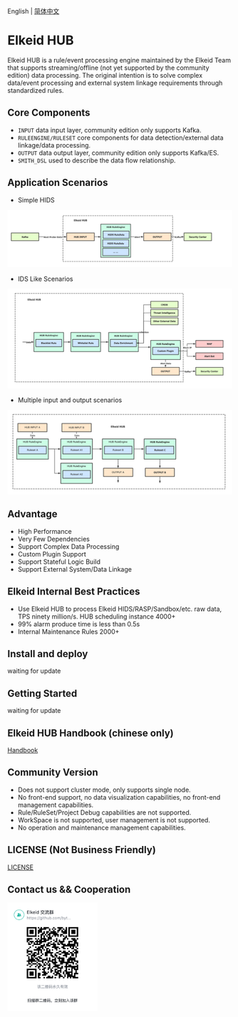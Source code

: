 English | [简体中文](README-zh_CN.md)

# Elkeid HUB
Elkeid HUB is a rule/event processing engine maintained by the Elkeid Team that supports streaming/offline (not yet supported by the community edition) data processing. The original intention is to solve complex data/event processing and external system linkage requirements through standardized rules.

## Core Components
* `INPUT` data input layer, community edition only supports Kafka.
* `RULEENGINE/RULESET` core components for data detection/external data linkage/data processing.
* `OUTPUT` data output layer, community edition only supports Kafka/ES.
* `SMITH_DSL` used to describe the data flow relationship.


## Application Scenarios

* Simple HIDS
<img src="example_hids.png"/>

* IDS Like Scenarios
<img src="example_ids.png"/>

* Multiple input and output scenarios
<img src="example_complex.png"/>


## Advantage
* High Performance
* Very Few Dependencies
* Support Complex Data Processing
* Custom Plugin Support
* Support Stateful Logic Build
* Support External System/Data Linkage

## Elkeid Internal Best Practices
* Use Elkeid HUB to process Elkeid HIDS/RASP/Sandbox/etc. raw data, TPS ninety million/s. HUB scheduling instance 4000+
* 99% alarm produce time is less than 0.5s
* Internal Maintenance Rules 2000+

## Install and deploy
waiting for update

## Getting Started
waiting for update

## Elkeid HUB Handbook (chinese only)
[Handbook](handbook/handbook.md)

## Community Version
* Does not support cluster mode, only supports single node.
* No front-end support, no data visualization capabilities, no front-end management capabilities.
* Rule/RuleSet/Project Debug capabilities are not supported.
* WorkSpace is not supported, user management is not supported.
* No operation and maintenance management capabilities.

## LICENSE (Not Business Friendly)
[LICENSE](LICENSE)

## Contact us && Cooperation
<img src="./Lark.png" width="40%" style="float:left;"/>